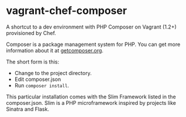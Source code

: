 vagrant-chef-composer
=====================

A shortcut to a dev environment with PHP Composer on Vagrant (1.2+) provisioned by Chef.

Composer is a package management system for PHP. You can get more information about it at [getcomposer.org](http://getcomposer.org).

The short form is this:

* Change to the project directory.
* Edit composer.json
* Run ```composer install```.

This particular installation comes with the Slim Framework listed in the composer.json. Slim is a PHP microframework inspired by projects like Sinatra and Flask.
